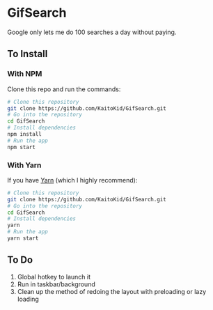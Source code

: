 # GifSearch

Google only lets me do 100 searches a day without paying.

## To Install

### With NPM

Clone this repo and run the commands:

```bash
# Clone this repository
git clone https://github.com/KaitoKid/GifSearch.git
# Go into the repository
cd GifSearch
# Install dependencies
npm install
# Run the app
npm start
```

### With Yarn

If you have [Yarn](https://yarnpkg.com/lang/en/docs/install/) (which I highly recommend):

```bash
# Clone this repository
git clone https://github.com/KaitoKid/GifSearch.git
# Go into the repository
cd GifSearch
# Install dependencies
yarn
# Run the app
yarn start
```

## To Do

1. Global hotkey to launch it
2. Run in taskbar/background
3. Clean up the method of redoing the layout with preloading or lazy loading
